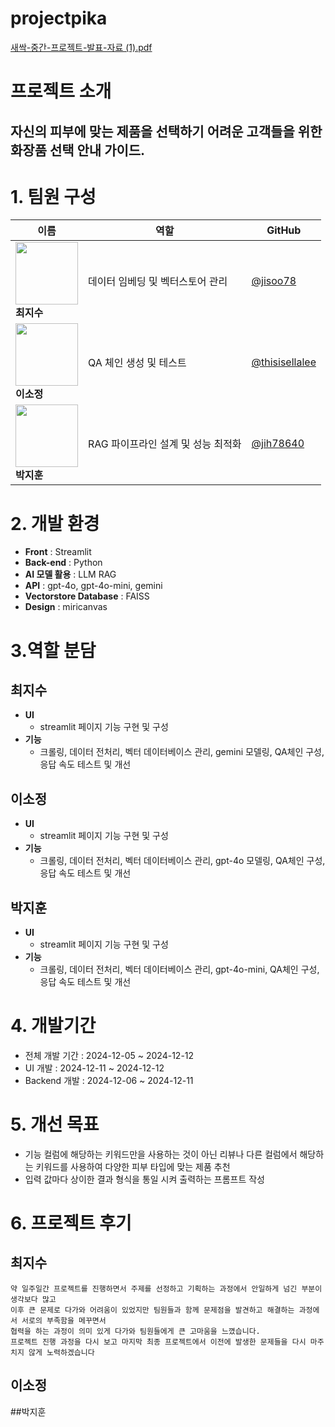 # projectpika
[새싹-중간-프로젝트-발표-자료 (1).pdf](https://github.com/user-attachments/files/18111458/-.-.-.-.1.pdf)
# 프로젝트 소개

## 자신의 피부에 맞는 제품을 선택하기 어려운 고객들을 위한 화장품 선택 안내 가이드.

# 1. 팀원 구성


| 이름      | 역할 | GitHub |
|-----------|------|--------|
| <img src="https://github.com/user-attachments/assets/a85c3c66-6771-447a-9da8-3b5fdc9a9bbb" width="100"> <br> **최지수** | 데이터 임베딩 및 벡터스토어 관리 | [@jisoo78](https://github.com/jisoo78) |
| <img src="https://github.com/user-attachments/assets/a85c3c66-6771-447a-9da8-3b5fdc9a9bbb" width="100"> <br> **이소정** | QA 체인 생성 및 테스트 | [@thisisellalee](https://github.com/thisisellalee) |
| <img src="https://github.com/user-attachments/assets/a85c3c66-6771-447a-9da8-3b5fdc9a9bbb" width="100"> <br> **박지훈** | RAG 파이프라인 설계 및 성능 최적화 | [@jih78640](https://github.com/jih78640) |




# 2. 개발 환경

- **Front** : Streamlit
- **Back-end** : Python
- **AI 모델 활용** : LLM RAG
- **API** : gpt-4o, gpt-4o-mini, gemini
- **Vectorstore Database** : FAISS
- **Design** : miricanvas

# 3.역할 분담

## 최지수
- **UI**
  - streamlit 페이지 기능 구현 및 구성
- **기능**
  - 크롤링, 데이터 전처리, 벡터 데이터베이스 관리, gemini 모델링, QA체인 구성, 응답 속도 테스트 및 개선
  

## 이소정

- **UI**
    - streamlit 페이지 기능 구현 및 구성
- **기능**
    - 크롤링, 데이터 전처리, 벡터 데이터베이스 관리, gpt-4o 모델링, QA체인 구성, 응답 속도 테스트 및 개선


## 박지훈

- **UI**
    - streamlit 페이지 기능 구현 및 구성
- **기능**
    -  크롤링, 데이터 전처리, 벡터 데이터베이스 관리, gpt-4o-mini, QA체인 구성, 응답 속도 테스트 및 개선
 
# 4. 개발기간

- 전체 개발 기간 : 2024-12-05 ~ 2024-12-12
- UI 개발 : 2024-12-11 ~ 2024-12-12
- Backend 개발 : 2024-12-06 ~ 2024-12-11


# 5. 개선 목표
- 기능 컬럼에 해당하는 키워드만을 사용하는 것이 아닌 리뷰나 다른 컬럼에서 해당하는 키워드를 사용하여 다양한 피부 타입에 맞는 제품 추천
- 입력 값마다 상이한 결과 형식을 통일 시켜 출력하는 프롬프트 작성


# 6. 프로젝트 후기

## 최지수
    약 일주일간 프로젝트를 진행하면서 주제를 선정하고 기획하는 과정에서 안일하게 넘긴 부분이 생각보다 많고
    이후 큰 문제로 다가와 어려움이 있었지만 팀원들과 함께 문제점을 발견하고 해결하는 과정에서 서로의 부족함을 메꾸면서
    협력을 하는 과정이 의미 있게 다가와 팀원들에게 큰 고마움을 느꼈습니다.
    프로젝트 진행 과정을 다시 보고 마지막 최종 프로젝트에서 이전에 발생한 문제들을 다시 마주치지 않게 노력하겠습니다



## 이소정




##박지훈

